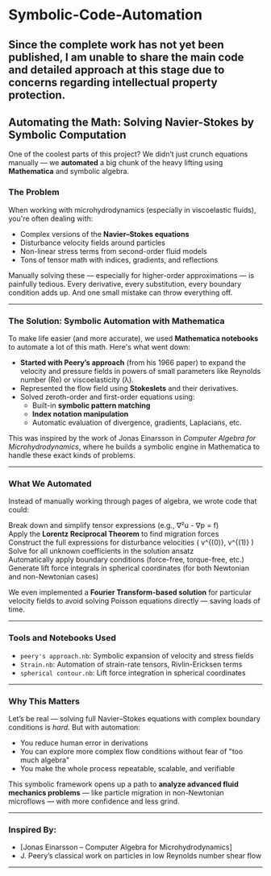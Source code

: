 # Symbolic-Code-Automation
## Since the complete work has not yet been published, I am unable to share the main code and detailed approach at this stage due to concerns regarding intellectual property protection.
##  Automating the Math: Solving Navier-Stokes by Symbolic Computation

One of the coolest parts of this project? We didn’t just crunch equations manually — we **automated** a big chunk of the heavy lifting using **Mathematica** and symbolic algebra.

###  The Problem

When working with microhydrodynamics (especially in viscoelastic fluids), you're often dealing with:
- Complex versions of the **Navier–Stokes equations**
- Disturbance velocity fields around particles
- Non-linear stress terms from second-order fluid models
- Tons of tensor math with indices, gradients, and reflections

Manually solving these — especially for higher-order approximations — is painfully tedious. Every derivative, every substitution, every boundary condition adds up. And one small mistake can throw everything off.

---

###  The Solution: Symbolic Automation with Mathematica

To make life easier (and more accurate), we used **Mathematica notebooks** to automate a lot of this math. Here's what went down:

- **Started with Peery’s approach** (from his 1966 paper) to expand the velocity and pressure fields in powers of small parameters like Reynolds number (Re) or viscoelasticity (λ).
- Represented the flow field using **Stokeslets** and their derivatives.
- Solved zeroth-order and first-order equations using:
  - Built-in **symbolic pattern matching**
  - **Index notation manipulation**
  - Automatic evaluation of divergence, gradients, Laplacians, etc.

This was inspired by the work of Jonas Einarsson in *Computer Algebra for Microhydrodynamics*, where he builds a symbolic engine in Mathematica to handle these exact kinds of problems.

---

###  What We Automated

Instead of manually working through pages of algebra, we wrote code that could:

 Break down and simplify tensor expressions (e.g., ∇²u - ∇p = f)  
 Apply the **Lorentz Reciprocal Theorem** to find migration forces  
 Construct the full expressions for disturbance velocities \( v^{(0)}, v^{(1)} \)  
 Solve for all unknown coefficients in the solution ansatz  
 Automatically apply boundary conditions (force-free, torque-free, etc.)  
 Generate lift force integrals in spherical coordinates (for both Newtonian and non-Newtonian cases)

We even implemented a **Fourier Transform-based solution** for particular velocity fields to avoid solving Poisson equations directly — saving loads of time.

---

###  Tools and Notebooks Used

- `peery's approach.nb`: Symbolic expansion of velocity and stress fields
- `Strain.nb`: Automation of strain-rate tensors, Rivlin-Ericksen terms
- `spherical contour.nb`: Lift force integration in spherical coordinates

---

###  Why This Matters

Let’s be real — solving full Navier–Stokes equations with complex boundary conditions is *hard*. But with automation:
- You reduce human error in derivations
- You can explore more complex flow conditions without fear of "too much algebra"
- You make the whole process repeatable, scalable, and verifiable

This symbolic framework opens up a path to **analyze advanced fluid mechanics problems** — like particle migration in non-Newtonian microflows — with more confidence and less grind.

---

###  Inspired By:

- [Jonas Einarsson – Computer Algebra for Microhydrodynamics]
- J. Peery’s classical work on particles in low Reynolds number shear flow

---


